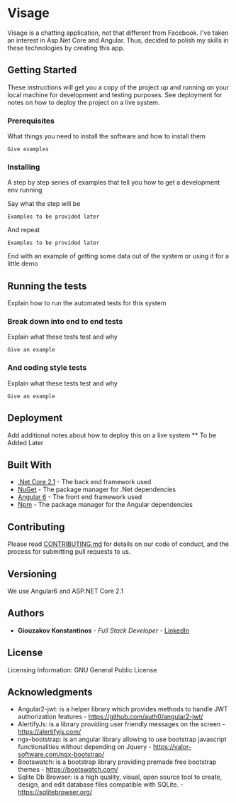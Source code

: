 # Visage

Visage is a chatting application, not that different from Facebook. 
I've taken an interest in Asp.Net Core and Angular. Thus, decided to 
polish my skills in these technologies by creating this app. 

## Getting Started

These instructions will get you a copy of the project up and running on your local machine for development and testing purposes. See deployment for notes on how to deploy the project on a live system.

### Prerequisites

What things you need to install the software and how to install them

```
Give examples
```

### Installing

A step by step series of examples that tell you how to get a development env running

Say what the step will be

```
Examples to be provided later
```

And repeat

```
Examples to be provided later
```

End with an example of getting some data out of the system or using it for a little demo

## Running the tests

Explain how to run the automated tests for this system

### Break down into end to end tests

Explain what these tests test and why

```
Give an example
```

### And coding style tests

Explain what these tests test and why

```
Give an example
```

## Deployment

Add additional notes about how to deploy this on a live system
** To be Added Later

## Built With

* [.Net Core 2.1](https://www.microsoft.com/net/download) - The back end framework used
* [NuGet](https://www.nuget.org/) - The package manager for .Net dependencies
* [Angular 6](https://angular.io/) - The front end framework used
* [Npm](https://www.npmjs.com/) - The package manager for the Angular dependencies

## Contributing

Please read [CONTRIBUTING.md](https://gist.github.com/PurpleBooth/b24679402957c63ec426) for details on our code of conduct, and the process for submitting pull requests to us.

## Versioning

We use Angular6 and ASP.NET Core 2.1

## Authors

* **Giouzakov Konstantinos** - *Full Stack Developer* - [LinkedIn](https://www.linkedin.com/in/giouzakovkostantinos/)


## License

Licensing Information: GNU General Public License

## Acknowledgments

* Angular2-jwt: is a helper library which provides methods to handle JWT authorization features - https://github.com/auth0/angular2-jwt/
* AlertifyJs: is a library providing user friendly messages on the screen - https://alertifyjs.com/
* ngx-bootstrap: is an angular library allowing to use bootstrap javascript functionalities without depending on Jquery - https://valor-software.com/ngx-bootstrap/
* Bootswatch: is a bootstrap library providing premade free bootstrap themes - https://bootswatch.com/
* Sqlite Db Browser: is a high quality, visual, open source tool to create, design, and edit database files compatible with SQLite. - https://sqlitebrowser.org/

